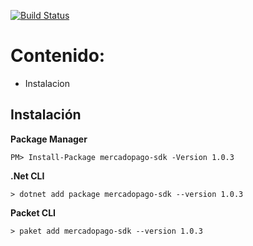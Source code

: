 
[![Build Status](https://travis-ci.org/mercadopago/px-dotnet.svg?branch=develop)](https://travis-ci.org/mercadopago/px-dotnet)
 
 
# Contenido:
- Instalacion

## Instalación 

**Package Manager**

`PM> Install-Package mercadopago-sdk -Version 1.0.3`

**.Net CLI**

`> dotnet add package mercadopago-sdk --version 1.0.3`

**Packet CLI**

`> paket add mercadopago-sdk --version 1.0.3`
